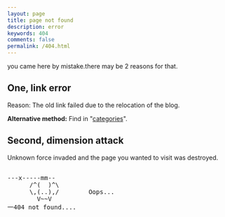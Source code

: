 ```yaml
---
layout: page
title: page not found
description: error
keywords: 404
comments: false
permalink: /404.html
---
```


you came here by mistake.there may be 2 reasons for that.

## One, link error

Reason: The old link failed due to the relocation of the blog.


**Alternative method:** Find in "[categories](/categories/)".

## Second, dimension attack

Unknown force invaded and the page you wanted to visit was destroyed.
<!----------------------------------------------------------------
         mm
      /^(  )^\                     Ascii arts included in this page:
      \,(..),/                     - R2D2, provided by: http://www.chris.com/
        V~~V                       - Texts, generated from: http://www.network-science.de/ascii/  
                                   http:// cnfeat.github.io
            
------------------------------------------------------------------>

  <style>
    pre {
          background: none;
          border: none;
    }
  </style>

  <pre>         
---x-----mm--
      /^(  )^\
      \,(..),/        Oops...
        V~~V                     
一404 not found....
    </pre>


